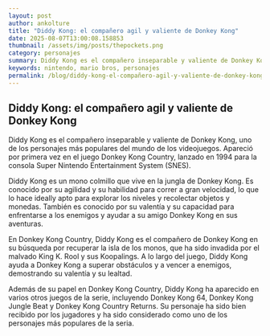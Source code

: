 ```yaml
--- 
layout: post 
author: ankolture 
title: "Diddy Kong: el compañero agil y valiente de Donkey Kong"
date: 2025-08-07T13:00:08.158853 
thumbnail: /assets/img/posts/thepockets.png
category: personajes 
summary: Diddy Kong es el compañero inseparable y valiente de Donkey Kong, uno de los personajes más populares del mundo de los videojuegos. Apareció por prime...
keywords: nintendo, mario bros, personajes 
permalink: /blog/diddy-kong-el-compañero-agil-y-valiente-de-donkey-kong/ 
--- 
```


## Diddy Kong: el compañero agil y valiente de Donkey Kong

Diddy Kong es el compañero inseparable y valiente de Donkey Kong, uno de los personajes más populares del mundo de los videojuegos. Apareció por primera vez en el juego Donkey Kong Country, lanzado en 1994 para la consola Super Nintendo Entertainment System (SNES).

Diddy Kong es un mono colmillo que vive en la jungla de Donkey Kong. Es conocido por su agilidad y su habilidad para correr a gran velocidad, lo que lo hace ideally apto para explorar los niveles y recolectar objetos y monedas. También es conocido por su valentía y su capacidad para enfrentarse a los enemigos y ayudar a su amigo Donkey Kong en sus aventuras.

En Donkey Kong Country, Diddy Kong es el compañero de Donkey Kong en su búsqueda por recuperar la isla de los monos, que ha sido invadida por el malvado King K. Rool y sus Koopalings. A lo largo del juego, Diddy Kong ayuda a Donkey Kong a superar obstáculos y a vencer a enemigos, demostrando su valentía y su lealtad.

Además de su papel en Donkey Kong Country, Diddy Kong ha aparecido en varios otros juegos de la serie, incluyendo Donkey Kong 64, Donkey Kong Jungle Beat y Donkey Kong Country Returns. Su personaje ha sido bien recibido por los jugadores y ha sido considerado como uno de los personajes más populares de la seria.
